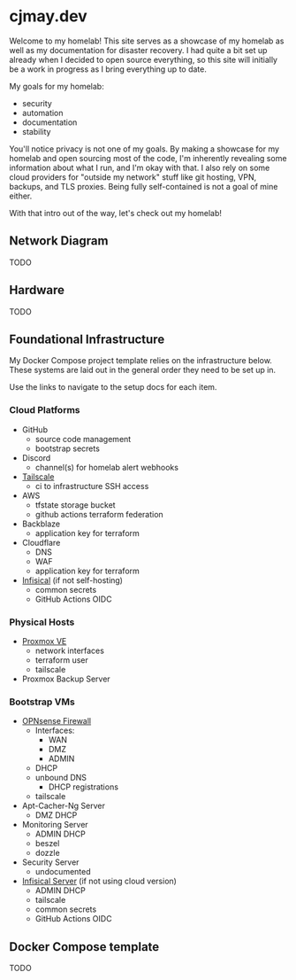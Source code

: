 # cjmay.dev

Welcome to my homelab! This site serves as a showcase of my homelab as well as my documentation for disaster recovery. I had quite a bit set up already when I decided to open source everything, so this site will initially be a work in progress as I bring everything up to date.

My goals for my homelab:

* security
* automation
* documentation
* stability

You'll notice privacy is not one of my goals. By making a showcase for my homelab and open sourcing most of the code, I'm inherently revealing some information about what I run, and I'm okay with that. I also rely on some cloud providers for "outside my network" stuff like git hosting, VPN, backups, and TLS proxies. Being fully self-contained is not a goal of mine either.

With that intro out of the way, let's check out my homelab!

## Network Diagram

TODO

## Hardware

TODO

## Foundational Infrastructure

My Docker Compose project template relies on the infrastructure below. These systems are laid out in the general order they need to be set up in.

Use the links to navigate to the setup docs for each item.

### Cloud Platforms

* GitHub
  * source code management
  * bootstrap secrets
* Discord
  * channel(s) for homelab alert webhooks
* [Tailscale](./docs/tailscale/setup)
  * ci to infrastructure SSH access
* AWS
  * tfstate storage bucket
  * github actions terraform federation
* Backblaze
  * application key for terraform
* Cloudflare
  * DNS
  * WAF
  * application key for terraform
* [Infisical](./docs/infisical/cloud/setup) (if not self-hosting)
  * common secrets
  * GitHub Actions OIDC

### Physical Hosts

* [Proxmox VE](./docs/proxmox/ve/setup)
  * network interfaces
  * terraform user
  * tailscale
* Proxmox Backup Server

### Bootstrap VMs

* [OPNsense Firewall](./docs/opnsense/setup)
  * Interfaces:
    * WAN
    * DMZ
    * ADMIN
  * DHCP
  * unbound DNS
    * DHCP registrations
  * tailscale
* Apt-Cacher-Ng Server
  * DMZ DHCP
* Monitoring Server
  * ADMIN DHCP
  * beszel
  * dozzle
* Security Server
  * undocumented
* [Infisical Server](./docs/infisical/self-hosted/setup) (if not using cloud version)
  * ADMIN DHCP
  * tailscale
  * common secrets
  * GitHub Actions OIDC

## Docker Compose template

TODO

